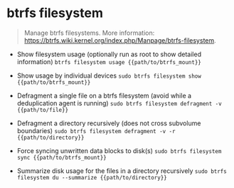 # btrfs filesystem
> Manage btrfs filesystems.
> More information: <https://btrfs.wiki.kernel.org/index.php/Manpage/btrfs-filesystem>.

- Show filesystem usage (optionally run as root to show detailed information)
`btrfs filesystem usage {{path/to/btrfs_mount}}`

- Show usage by individual devices
`sudo btrfs filesystem show {{path/to/btrfs_mount}}`

- Defragment a single file on a btrfs filesystem (avoid while a deduplication agent is running)
`sudo btrfs filesystem defragment -v {{path/to/file}}`

- Defragment a directory recursively (does not cross subvolume boundaries)
`sudo btrfs filesystem defragment -v -r {{path/to/directory}}`

- Force syncing unwritten data blocks to disk(s)
`sudo btrfs filesystem sync {{path/to/btrfs_mount}}`

- Summarize disk usage for the files in a directory recursively
`sudo btrfs filesystem du --summarize {{path/to/directory}}`
